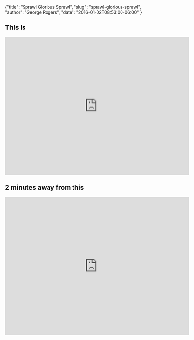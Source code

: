 {"title": "Sprawl Glorious Sprawl", "slug": "sprawl-glorious-sprawl", "author": "George Rogers", "date": "2016-01-02T08:53:00-06:00" }

## This is 
<iframe src="https://www.google.com/maps/embed?pb=!1m0!3m2!1sen!2sus!4v1451746913199!6m8!1m7!1s0BT7I3-9vMRdoTBWROT-yg!2m2!1d30.11932711925471!2d-95.44164422520122!3f347.681398695119!4f-7.4800539691809576!5f0.4000000000000002" width="600" height="450" frameborder="0" style="border:0" allowfullscreen>
</iframe>

## 2 minutes away from this

<iframe src="https://www.google.com/maps/embed?pb=!1m0!3m2!1sen!2sus!4v1451747261967!6m8!1m7!1siRSjGtH1y8UD5Hpnx8TZoQ!2m2!1d30.16045032598547!2d-95.4591288352432!3f21.706811340671194!4f-15.20181265485607!5f0.4000000000000002" width="600" height="450" frameborder="0" style="border:0" allowfullscreen>
</iframe>
